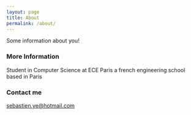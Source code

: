 ```yaml
---
layout: page
title: About
permalink: /about/
---
```


Some information about you!

### More Information

Student in Computer Science at ECE Paris a french engineering school based in Paris

### Contact me

[sebastien.ye@hotmail.com](mailto:sebastien.ye@hotmail.com)